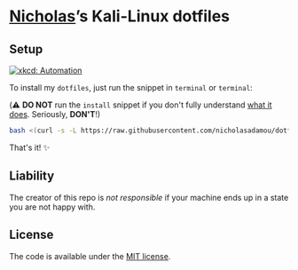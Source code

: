 # [Nicholas](https://github.com/nicholasadamou)’s Kali-Linux dotfiles

## Setup

[![xkcd: Automation](http://imgs.xkcd.com/comics/automation.png)](http://xkcd.com/1319/)

To install my `dotfiles`, just run the snippet in `terminal` or `terminal`:

(⚠️ **DO NOT** run the `install` snippet if you don't fully
understand [what it does](.dotfiles/tag-kali/.modules/install.sh). Seriously, **DON'T**!)

```bash
bash <(curl -s -L https://raw.githubusercontent.com/nicholasadamou/dotfiles/kali-linux/.dotfiles/tag-kali/modules/install.sh) --git
```

That's it! ✨

## Liability

The creator of this repo is _not responsible_ if your machine ends up in a state you are not happy with.

## License

The code is available under the [MIT license](LICENSE).
